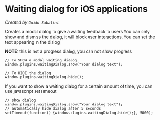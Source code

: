 # Waiting dialog for iOS applications

_Created by `Guido Sabatini`_

Creates a modal dialog to give a waiting feedback to users
You can only show and dismiss the dialog, it will block user interactions. You can set the text appearing in the dialog

**NOTE:** this is not a progress dialog, you can not show progress

    // To SHOW a modal waiting dialog
    window.plugins.waitingDialog.show("Your dialog text");

    // To HIDE the dialog
    window.plugins.waitingDialog.hide();
    
If you want to show a waiting dialog for a certain amount of time, you can use javascript setTimeout

	// show dialog
	window.plugins.waitingDialog.show("Your dialog text");
	// automatically hide dialog after 5 seconds
	setTimeout(function() {window.plugins.waitingDialog.hide();}, 5000);